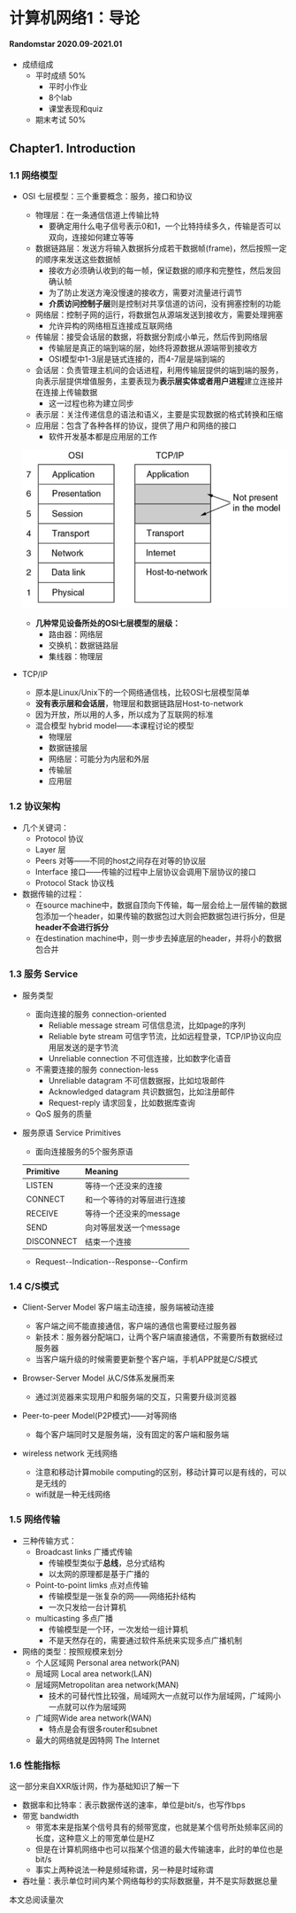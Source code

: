 # 计算机网络1：导论

#### Randomstar 2020.09-2021.01

- 成绩组成
  - 平时成绩 50%
    - 平时小作业
    - 8个lab
    - 课堂表现和quiz
  - 期末考试 50%

## Chapter1.  Introduction

### 1.1 网络模型

- OSI 七层模型：三个重要概念：服务，接口和协议
  - 物理层：在一条通信信道上传输比特
    - 要确定用什么电子信号表示0和1，一个比特持续多久，传输是否可以双向，连接如何建立等等
  - 数据链路层：发送方将输入数据拆分成若干数据帧(frame)，然后按照一定的顺序来发送这些数据帧
    - 接收方必须确认收到的每一帧，保证数据的顺序和完整性，然后发回确认帧
    - 为了防止发送方淹没慢速的接收方，需要对流量进行调节
    - **介质访问控制子层**则是控制对共享信道的访问，没有拥塞控制的功能
  - 网络层：控制子网的运行，将数据包从源端发送到接收方，需要处理拥塞
    - 允许异构的网络相互连接成互联网络
  - 传输层：接受会话层的数据，将数据分割成小单元，然后传到网络层
    - 传输层是真正的端到端的层，始终将源数据从源端带到接收方
    - OSI模型中1-3层是链式连接的，而4-7层是端到端的
  - 会话层：负责管理主机间的会话进程，利用传输层提供的端到端的服务，向表示层提供增值服务，主要表现为**表示层实体或者用户进程**建立连接并在连接上传输数据
    - 这一过程也称为建立同步
  - 表示层：关注传递信息的语法和语义，主要是实现数据的格式转换和压缩
  - 应用层：包含了各种各样的协议，提供了用户和网络的接口
    - 软件开发基本都是应用层的工作

  ![image-20200922231442750](./static/image-20200922231442750.png)

  - **几种常见设备所处的OSI七层模型的层级：**
    - 路由器：网络层
    - 交换机：数据链路层
    - 集线器：物理层

- TCP/IP
  - 原本是Linux/Unix下的一个网络通信栈，比较OSI七层模型简单
  - **没有表示层和会话层**，物理层和数据链路层Host-to-network
  - 因为开放，所以用的人多，所以成为了互联网的标准
  - 混合模型 hybrid model——本课程讨论的模型
    - 物理层
    - 数据链接层
    - 网络层：可能分为内层和外层
    - 传输层
    - 应用层

### 1.2 协议架构

- 几个关键词：
  - Protocol 协议
  - Layer 层
  - Peers 对等——不同的host之间存在对等的协议层
  - Interface 接口——传输的过程中上层协议会调用下层协议的接口
  - Protocol Stack 协议栈
- 数据传输的过程：
  - 在source machine中，数据自顶向下传输，每一层会给上一层传输的数据包添加一个header，如果传输的数据包过大则会把数据包进行拆分，但是**header不会进行拆分** 
  - 在destination machine中，则一步步去掉底层的header，并将小的数据包合并

### 1.3 服务 Service

- 服务类型

  - 面向连接的服务 connection-oriented
    - Reliable message stream 可信信息流，比如page的序列
    - Reliable byte stream 可信字节流，比如远程登录，TCP/IP协议向应用层发送的是字节流
    - Unreliable connection 不可信连接，比如数字化语音
  - 不需要连接的服务 connection-less
    - Unreliable datagram 不可信数据报，比如垃圾邮件
    - Acknowledged datagram 共识数据包，比如注册邮件
    - Request-reply 请求回复，比如数据库查询
  - QoS 服务的质量

- 服务原语 Service Primitives

  - 面向连接服务的5个服务原语

  | Primitive  | Meaning                    |
  | ---------- | -------------------------- |
  | LISTEN     | 等待一个还没来的连接       |
  | CONNECT    | 和一个等待的对等层进行连接 |
  | RECEIVE    | 等待一个还没来的message    |
  | SEND       | 向对等层发送一个message    |
  | DISCONNECT | 结束一个连接               |

  - Request--Indication--Response--Confirm

### 1.4 C/S模式

- Client-Server Model 客户端主动连接，服务端被动连接
  - 客户端之间不能直接通信，客户端的通信也需要经过服务器
  - 新技术：服务器分配端口，让两个客户端直接通信，不需要所有数据经过服务器
  - 当客户端升级的时候需要更新整个客户端，手机APP就是C/S模式
- Browser-Server Model 从C/S体系发展而来
  - 通过浏览器来实现用户和服务端的交互，只需要升级浏览器
- Peer-to-peer Model(P2P模式)——对等网络
  - 每个客户端同时又是服务端，没有固定的客户端和服务端

- wireless network 无线网络
  - 注意和移动计算mobile computing的区别，移动计算可以是有线的，可以是无线的
  - wifi就是一种无线网络

### 1.5 网络传输

- 三种传输方式：
  - Broadcast links 广播式传输
    - 传输模型类似于**总线**，总分式结构
    - 以太网的原理都是基于广播的
  - Point-to-point limks 点对点传输
    - 传输模型是一张复杂的网——网络拓扑结构
    - 一次只发给一台计算机
  - multicasting 多点广播
    - 传输模型是一个环，一次发给一组计算机
    - 不是天然存在的，需要通过软件系统来实现多点广播机制
- 网络的类型：按照规模来划分
  - 个人区域网 Personal area network(PAN)
  - 局域网 Local area network(LAN)
  - 层域网Metropolitan area network(MAN)
    - 技术的可替代性比较强，局域网大一点就可以作为层域网，广域网小一点就可以作为层域网
  - 广域网Wide area network(WAN)
    - 特点是会有很多router和subnet
  - 最大的网络就是因特网 The Internet

### 1.6 性能指标

这一部分来自XXR版计网，作为基础知识了解一下

- 数据率和比特率：表示数据传送的速率，单位是bit/s，也写作bps
- 带宽 bandwidth
  - 带宽本来是指某个信号具有的频带宽度，也就是某个信号所处频率区间的长度，这种意义上的带宽单位是HZ
  - 但是在计算机网络中也可以指某个信道的最大传输速率，此时的单位也是bit/s
  - 事实上两种说法一种是频域称谓，另一种是时域称谓
- 吞吐量：表示单位时间内某个网络每秒的实际数据量，并不是实际数据总量


<span id="busuanzi_container_page_pv">本文总阅读量<span id="busuanzi_value_page_pv"></span>次</span>